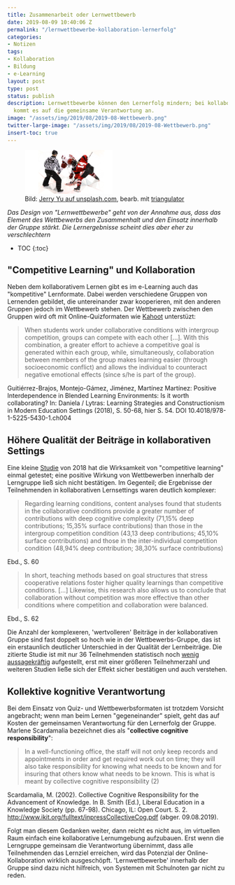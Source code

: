 ```yaml
---
title: Zusammenarbeit oder Lernwettbewerb
date: 2019-08-09 10:40:06 Z
permalink: "/lernwettbewerbe-kollaboration-lernerfolg"
categories:
- Notizen
tags:
- Kollaboration
- Bildung
- e-Learning
layout: post
type: post
status: publish
description: Lernwettbewerbe können den Lernerfolg mindern; bei kollaborativen Formaten
  kommt es auf die gemeinsame Verantwortung an.
image: "/assets/img/2019/08/2019-08-Wettbewerb.png"
twitter-large-image: "/assets/img/2019/08/2019-08-Wettbewerb.png"
insert-toc: true
---
```


<figure class="aligncenter">
	<img width="200" src="/assets/img/2019/08/2019-08-Wettbewerb.png" alt ="Bild: Zwei Hockeyspieler mit Schiedrichter"/>
	<figcaption>Bild: <a href="https://unsplash.com/photos/HRo2pfbVulQ">Jerry Yu auf unsplash.com</a>, bearb. mit <a href="http://snapbuilder.com/code_snippet_generator/triangulator_triangulation_image_generator/">triangulator</a></figcaption>
</figure>

_Das Design von "Lernwettbewerbe" geht von der Annahme aus, dass das Element des Wettbewerbs den Zusammenhalt und den Einsatz innerhalb der Gruppe stärkt. Die Lernergebnisse scheint dies aber eher zu verschlechtern_

<!-- more -->
* TOC
{:toc}

## "Competitive Learning" und Kollaboration
Neben dem kollaborativem Lernen gibt es im e-Learning auch das "kompetitive" Lernformate. Dabei werden verschiedene Gruppen von Lernenden gebildet, die untereinander zwar kooperieren, mit den anderen Gruppen jedoch im Wettbewerb stehen. Der Wettbewerb zwischen den Gruppen wird oft mit Online-Quizformaten wie [Kahoot](https://kahoot.com) unterstüzt:

> When students work under collaborative conditions with intergroup competition, groups can compete with each other [...]. With this combination, a greater effort to achieve a competitive goal is generated within each group, while, simultaneously, collaboration between members of the group makes learning easier (through socioeconomic conflict) and allows the individual to counteract negative emotional effects (since s/he is part of the group).

<figcaption>Guitiérrez-Brajos, Montejo-Gámez, Jiménez, Martínez Martínez: Positive Interdependence in Blended Learning Environments: Is it worth collaborating? In: Daniela / Lytras: Learning Strategies and Constructionism in Modern Education Settings (2018), S. 50-68, hier S. 54. DOI 10.4018/978-1-5225-5430-1.ch004</figcaption>

## Höhere Qualität der Beiträge in kollaborativen Settings

Eine kleine [Studie](https://www.igi-global.com/gateway/chapter/207943) von 2018 hat die Wirksamkeit von "competitive learning" einmal getestet; eine positive Wirkung von Wettbewerben innerhalb der Lerngruppe ließ sich nicht bestätigen. Im Gegenteil; die Ergebnisse der Teilnehmenden in kollaborativen Lernsettings waren deutlich komplexer:

> Regarding learning conditions, content analyses found that students in the collaborative conditions provide a greater number of contributions with deep cognitive complexity (71,15% deep contributions; 15,35% surface contributions) than those in the intergroup competition condition (43,13 deep contributions; 45,10% surface contributions) and those in the inter-individual competition condition (48,94% deep contribution; 38,30% surface contributions)

<figcaption>Ebd., S. 60</figcaption>

> In short, teaching methods based on goal structures that stress cooperative relations foster higher quality learnings than competitive conditions. [...] Likewise, this research also allows us to conclude that collaboration without competition was more effective than other conditions where competition and collaboration were balanced.

<figcaption>Ebd., S. 62</figcaption>

Die Anzahl der komplexeren, 'wertvolleren' Beiträge in der kollaborativen Gruppe sind fast doppelt so hoch wie in der Wettbewerbs-Gruppe, das ist ein erstaunlich deutlicher Unterschied in der Qualität der Lernbeiträge. Die zitierte Studie ist mit nur 36 Teilnehmenden statistisch noch [wenig aussagekräftig](https://www.ncbi.nlm.nih.gov/pmc/articles/PMC4296634/) aufgestellt, erst mit einer größeren Teilnehmerzahl und weiteren Studien ließe sich der Effekt sicher bestätigen und auch verstehen.

## Kollektive kognitive Verantwortung

Bei dem Einsatz von Quiz- und Wettbewerbsformaten ist trotzdem Vorsicht angebracht; wenn man beim Lernen "gegeneinander" spielt, geht das auf Kosten der gemeinsamen Verantwortung für den Lernerfolg der Gruppe. Marlene Scardamalia bezeichnet dies als "**collective cognitive responsibility**":

> In a well-functioning office, the staff will not only keep records and appointments in order and get required work out on time; they will also take responsibility for knowing what needs to be known and for insuring that others know what needs to be known. This is what is meant by collective cognitive responsibility (2)

<figcaption>Scardamalia, M. (2002). Collective Cognitive Responsibility for the Advancement of Knowledge. In B. Smith (Ed.), Liberal Education in a Knowledge Society (pp. 67-98). Chicago, IL: Open Court. S. 2. <a href="http://www.ikit.org/fulltext/inpressCollectiveCog.pdf">http://www.ikit.org/fulltext/inpressCollectiveCog.pdf</a> (abger. 09.08.2019).</figcaption>

Folgt man diesem Gedanken weiter, dann reicht es nicht aus, im virtuellen Raum einfach eine kollaborative Lernumgebung aufzubauen. Erst wenn die Lerngruppe gemeinsam die Verantwortung übernimmt, dass alle Teilnehmenden das Lernziel erreichen, wird das Potenzial der Online-Kollaboration wirklich ausgeschöpft. 'Lernwettbewerbe' innerhalb der Gruppe sind dazu nicht hilfreich, von Systemen mit Schulnoten gar nicht zu reden.
